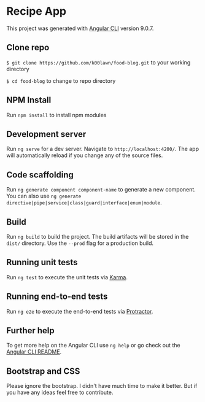 # Recipe App

This project was generated with [Angular CLI](https://github.com/angular/angular-cli) version 9.0.7.

## Clone repo

`$ git clone https://github.com/k00lawn/food-blog.git` to your working directory  

`$ cd food-blog` to change to repo directory

## NPM Install

Run `npm install` to install npm modules

## Development server

Run `ng serve` for a dev server. Navigate to `http://localhost:4200/`. The app will automatically reload if you change any of the source files.

## Code scaffolding

Run `ng generate component component-name` to generate a new component. You can also use `ng generate directive|pipe|service|class|guard|interface|enum|module`.

## Build

Run `ng build` to build the project. The build artifacts will be stored in the `dist/` directory. Use the `--prod` flag for a production build.

## Running unit tests

Run `ng test` to execute the unit tests via [Karma](https://karma-runner.github.io).

## Running end-to-end tests

Run `ng e2e` to execute the end-to-end tests via [Protractor](http://www.protractortest.org/).

## Further help

To get more help on the Angular CLI use `ng help` or go check out the [Angular CLI README](https://github.com/angular/angular-cli/blob/master/README.md).

## Bootstrap and CSS

Please ignore the bootstrap. I didn't have much time to make it better. But if you have any ideas feel free to contribute.
